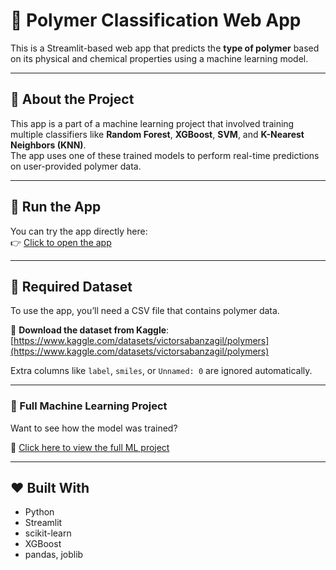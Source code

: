 

# 🧪 Polymer Classification Web App

This is a Streamlit-based web app that predicts the **type of polymer** based on its physical and chemical properties using a machine learning model.

---

## 📌 About the Project

This app is a part of a machine learning project that involved training multiple classifiers like **Random Forest**, **XGBoost**, **SVM**, and **K-Nearest Neighbors (KNN)**.  
The app uses one of these trained models to perform real-time predictions on user-provided polymer data.

---

## 🚀 Run the App

You can try the app directly here:  
👉 [Click to open the app](https://polymer-classification-using-ml-2dd9wz8lspydfu965hzqcv.streamlit.app/)

---

## 📄 Required Dataset

To use the app, you’ll need a CSV file that contains polymer data.

🔗 **Download the dataset from Kaggle**:  
[https://www.kaggle.com/datasets/victorsabanzagil/polymers](https://www.kaggle.com/datasets/victorsabanzagil/polymers)



Extra columns like `label`, `smiles`, or `Unnamed: 0` are ignored automatically.

---
### 📂 Full Machine Learning Project

Want to see how the model was trained?

🔗 [Click here to view the full ML project](https://github.com/bytewithpalak/Polymer-Classification-using-ML)

---

## ❤️ Built With

- Python  
- Streamlit  
- scikit-learn  
- XGBoost  
- pandas, joblib  
